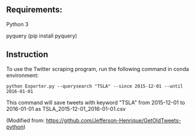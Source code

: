 ## Requirements:
Python 3

pyquery (pip install pyquery)


## Instruction
To use the Twitter scraping program, run the following command in conda environment:

``` 
python Exporter.py --querysearch "TSLA" --since 2015-12-01 --until 2016-01-01
```

This command will save tweets with keyword "TSLA" from 2015-12-01 to 2016-01-01 as TSLA_2015-12-01_2016-01-01.csv

(Modified from: https://github.com/Jefferson-Henrique/GetOldTweets-python)

